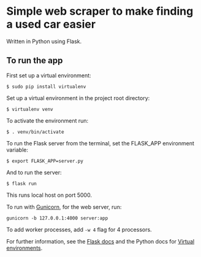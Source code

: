 # Simple web scraper to make finding a used car easier

Written in Python using Flask.

## To run the app

First set up a virtual environment:

`$ sudo pip install virtualenv`

Set up a virtual environment in the project root directory:

`$ virtualenv venv`

To activate the environment run:

`$ . venv/bin/activate`

To run the Flask server from the terminal, set the FLASK_APP environment variable:

`$ export FLASK_APP=server.py`

And to run the server:

`$ flask run`

This runs local host on port 5000.

To run with [Gunicorn](http://gunicorn.org/#quickstart), for the web server, run:

`gunicorn -b 127.0.0.1:4000 server:app`

To add worker processes, add `-w 4` flag for 4 processors.

For further information, see the [Flask docs](http://flask.pocoo.org/docs/0.12/quickstart/#quickstart) and the Python docs for [Virtual environments](https://pypi.python.org/pypi/virtualenv).

